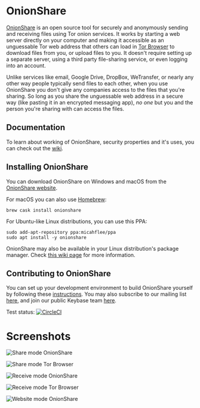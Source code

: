 # OnionShare

[OnionShare](https://onionshare.org) is an open source tool for securely and anonymously sending and receiving files using Tor onion services. It works by starting a web server directly on your computer and making it accessible as an unguessable Tor web address that others can load in [Tor Browser](https://www.torproject.org/) to download files from you, or upload files to you. It doesn't require setting up a separate server, using a third party file-sharing service, or even logging into an account.

Unlike services like email, Google Drive, DropBox, WeTransfer, or nearly any other way people typically send files to each other, when you use OnionShare you don't give any companies access to the files that you're sharing. So long as you share the unguessable web address in a secure way (like pasting it in an encrypted messaging app), _no one_ but you and the person you're sharing with can access the files.

## Documentation

To learn about working of OnionShare, security properties and it's uses, you can check out the [wiki](https://github.com/micahflee/onionshare/wiki).

## Installing OnionShare

You can download OnionShare on Windows and macOS from the [OnionShare website](https://onionshare.org).

For macOS you can also use [Homebrew](https://brew.sh/):

```
brew cask install onionshare
```

For Ubuntu-like Linux distributions, you can use this PPA:

```
sudo add-apt-repository ppa:micahflee/ppa
sudo apt install -y onionshare
```

OnionShare may also be available in your Linux distribution's package manager. Check [this wiki page](https://github.com/micahflee/onionshare/wiki/How-Do-I-Install-Onionshare) for more information.

## Contributing to OnionShare

You can set up your development environment to build OnionShare yourself by following these [instructions](/BUILD.md). You may also subscribe to our mailing list [here](https://lists.riseup.net/www/info/onionshare-dev), and join our public Keybase team [here](https://keybase.io/team/onionshare).

Test status: [![CircleCI](https://circleci.com/gh/micahflee/onionshare.svg?style=svg)](https://circleci.com/gh/micahflee/onionshare)

# Screenshots

![Share mode OnionShare](/screenshots/onionshare-share-server.png)

![Share mode Tor Browser](/screenshots/onionshare-share-client.png)

![Receive mode OnionShare](/screenshots/onionshare-receive-server.png)

![Receive mode Tor Browser](/screenshots/onionshare-receive-client.png)

![Website mode OnionShare](/screenshots/onionshare-website-server.png)
